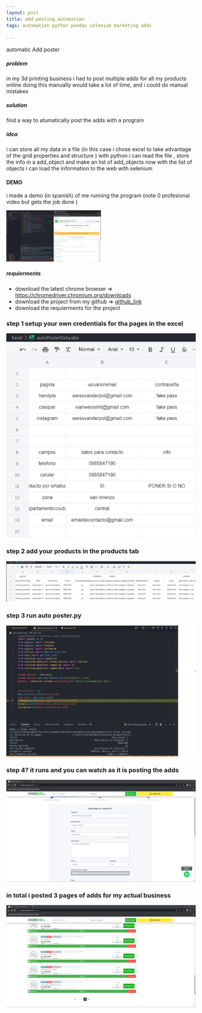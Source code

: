 ```yaml
---
layout: post
title: add posting automation
tags: automation python pandas selenium marketing adds

---
```

automatic Add poster

##### problem

in my 3d printing business i had to post multiple adds for all my products online
doing this manually would take a lot of time, and i could  do manual mistakes

##### solution

find a way to atumatically post the adds with a program

##### idea

i can store all my data in a file (in this case i chose excel to take advantage of the grid properties and structure )
with python i can read the file , store the info in a add_object and make an list of add_objects
now with the list of objects i can load the information to the web with selenium

#### DEMO
i made a demo (in spanish) of me running the program (note 0 profesional video but gets the job done )


[<img  width="50%" height="50%" src="./../assets/posts/autoposter/thumbnail.png">](https://www.youtube.com/watch?v=B-sr9z6YC5E&t=111s)
##### requierments 

* download the latest chrome browser => https://chromedriver.chromium.org/downloads
* download the project from my github => [github_link](https://github.com/IvanWeissVanDerPolGH/automated-posting)
* download the requierments for the project


### step 1 setup your own credentials for tha pages in the excel

![image](./../assets/posts/autoposter/excel_users.png)

### step 2 add your products in the products tab 
![image](./../assets/posts/autoposter/excel_products.png)
### step 3 run auto poster.py 
![image](./../assets/posts/autoposter/auto_poster_finished_reading_excel.png)


### step 4? it runs  and you can watch as it is posting the adds

![image](./../assets/posts/autoposter/test_hendyla.png)

### in total i posted 3 pages of adds for my actual business 

![image](./../assets/posts/autoposter/resultado_en_hendyla.png)
